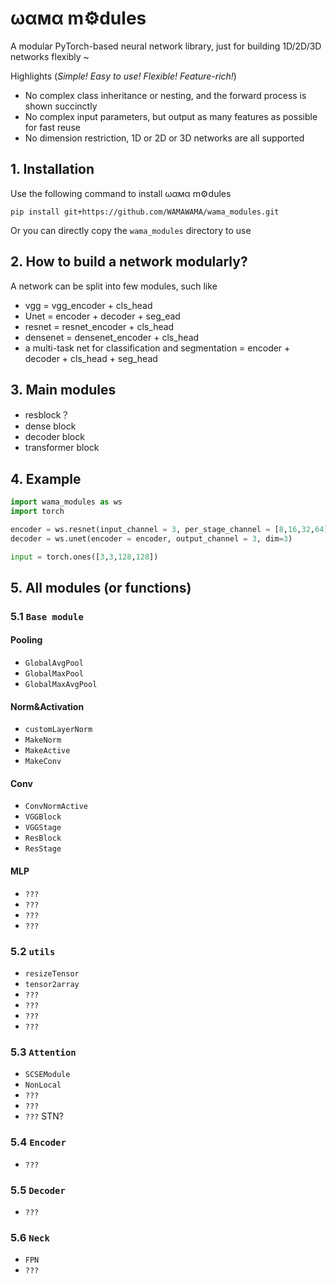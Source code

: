# ωαмα m⚙️dules 
A modular PyTorch-based neural network library, just for building 1D/2D/3D networks flexibly ~


Highlights (*Simple! Easy to use! Flexible! Feature-rich!*)
 - No complex class inheritance or nesting, and the forward process is shown succinctly
 - No complex input parameters, but output as many features as possible for fast reuse
 - No dimension restriction, 1D or 2D or 3D networks are all supported


## 1. Installation
Use the following command to install ωαмα m⚙️dules 
```
pip install git+https://github.com/WAMAWAMA/wama_modules.git
```

Or you can directly copy the `wama_modules` directory to use


## 2. How to build a network modularly?
A network can be split into few modules, such like
 - vgg = vgg_encoder + cls_head
 - Unet = encoder + decoder + seg_ead
 - resnet = resnet_encoder + cls_head
 - densenet = densenet_encoder + cls_head
 - a multi-task net for classification and segmentation = encoder + decoder + cls_head + seg_head


## 3. Main modules
 - resblock？
 - dense block
 - decoder block
 - transformer block


## 4. Example
```python
import wama_modules as ws
import torch

encoder = ws.resnet(input_channel = 3, per_stage_channel = [8,16,32,64], dim=3)
decoder = ws.unet(encoder = encoder, output_channel = 3, dim=3)

input = torch.ones([3,3,128,128])


```

## 5. All modules (or functions)

### 5.1 `Base module`

#### Pooling
 - `GlobalAvgPool`
 - `GlobalMaxPool`
 - `GlobalMaxAvgPool`

#### Norm&Activation
 - `customLayerNorm`
 - `MakeNorm`
 - `MakeActive`
 - `MakeConv`

#### Conv
 - `ConvNormActive`
 - `VGGBlock`
 - `VGGStage`
 - `ResBlock`
 - `ResStage`


#### MLP
 - `???`
 - `???`
 - `???`
 - `???`


### 5.2 `utils`
 - `resizeTensor`
 - `tensor2array`
 - `???`
 - `???`
 - `???`
 - `???`

### 5.3 `Attention`
 - `SCSEModule`
 - `NonLocal`
 - `???`
 - `???`
 - `???`
STN?

### 5.4 `Encoder`
 - `???`



### 5.5 `Decoder`
 - `???`


### 5.6 `Neck`
 - `FPN`
 - `???`
   



